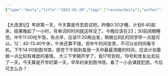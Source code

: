 ```yaml
---
{"type":"daily","title":"2023-02-20","tags":["review/daily"],"author":"codertoro","establish":"2023-02-20T00:00:00","location":"辽宁大连","weather":"晴","dg-publish":true,"permalink":"/daily/2023/2023-02-20/","dgPassFrontmatter":true,"noteIcon":"","created":"2025-02-23T17:22:12.923+08:00","updated":"2025-03-03T22:18:55.392+08:00"}
---
```



【大连游记】考研第一天，今天算是作息尝试吧，昨晚0:30才睡，计划6:40起床，结果晚起了一小时，背单词的时间就这样没了。今晚应该在23；30前闭眼睡觉。中午11:00吃午饭，有点早，应该11:20再出发，稍微比B区的同学早一点就可以。12：40-13:40午休，午休还算不错，但中午时间宝贵，不可以长时间看手机。下午14:00到图书馆，感觉下午刚到是我一天中最最清醒的时间，应该计划着做一点比较有难度的事情。
大三下学期开学了，我17号到校，19号和舍友出去玩了一天。今天算是开学的第一天，早早的来到图书馆，看了一小会课就犯困，今后可怎么办？
